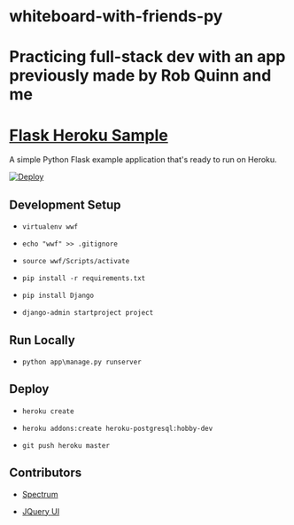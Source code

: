 # whiteboard-with-friends-py
Practicing full-stack dev with an app previously made by Rob Quinn and me
=======
[Flask Heroku Sample](https://whiteboard-with-friends-py.herokuapp.com)
====================

A simple Python Flask example application that's ready to run on Heroku.

[![Deploy](https://www.herokucdn.com/deploy/button.svg)](https://heroku.com/deploy)

## Development Setup

* `virtualenv wwf`

* `echo "wwf" >> .gitignore`

* `source wwf/Scripts/activate`

* `pip install -r requirements.txt`

* `pip install Django`

* `django-admin startproject project`

## Run Locally

* `python app\manage.py runserver`

## Deploy

* `heroku create`

* `heroku addons:create heroku-postgresql:hobby-dev`

* `git push heroku master`

## Contributors

* [Spectrum](http://bgrins.github.io/spectrum)

* [JQuery UI](http://jqueryui.com/)
